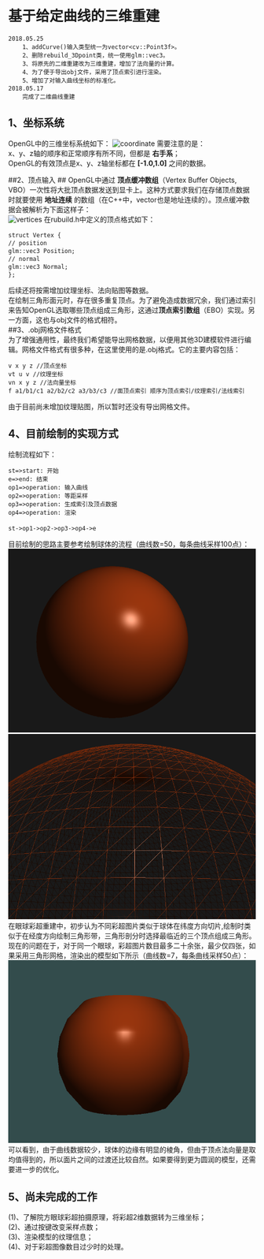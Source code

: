 # 基于给定曲线的三维重建
    2018.05.25
        1、addCurve()输入类型统一为vector<cv::Point3f>。
        2、删除rebuild_3Dpoint类，统一使用glm::vec3。
        3、将原先的二维重建改为三维重建，增加了法向量的计算。
        4、为了便于导出obj文件，采用了顶点索引进行渲染。
        5、增加了对输入曲线坐标的标准化。
    2018.05.17
        完成了二维曲线重建
## 1、坐标系统 ##
OpenGL中的三维坐标系统如下：
![coordinate](https://learnopengl-cn.github.io/img/01/08/coordinate_systems_right_handed.png)
需要注意的是：  
x、y、z轴的顺序和正常顺序有所不同，但都是 **右手系**；  
OpenGL的有效顶点是x、y、z轴坐标都在 __[-1.0,1.0]__ 之间的数据。  

##2、顶点输入 ##
OpenGL中通过 **顶点缓冲数组**（Vertex Buffer Objects, VBO）一次性将大批顶点数据发送到显卡上。这种方式要求我们在存储顶点数据时就要使用 **地址连续** 的数组（在C++中，vector也是地址连续的）。顶点缓冲数据会被解析为下面这样子：  
![vertices](https://learnopengl-cn.github.io/img/01/04/vertex_attribute_pointer.png)
在rubuild.h中定义的顶点格式如下：

    struct Vertex {
	// position
	glm::vec3 Position;
	// normal
	glm::vec3 Normal;
    };

后续还将按需增加纹理坐标、法向贴图等数据。  
在绘制三角形面元时，存在很多重复顶点。为了避免造成数据冗余，我们通过索引来告知OpenGL选取哪些顶点组成三角形，这通过**顶点索引数组**（EBO）实现。另一方面，这也与obj文件的格式相符。  
##3、.obj网格文件格式  
为了增强通用性，最终我们希望能导出网格数据，以便用其他3D建模软件进行编辑。网格文件格式有很多种，在这里使用的是.obj格式。它的主要内容包括：

    v x y z //顶点坐标
    vt u v //纹理坐标
    vn x y z //法向量坐标
    f a1/b1/c1 a2/b2/c2 a3/b3/c3 //面顶点索引 顺序为顶点索引/纹理索引/法线索引

由于目前尚未增加纹理贴图，所以暂时还没有导出网格文件。
## 4、目前绘制的实现方式 ##
绘制流程如下：
```flow
st=>start: 开始
e=>end: 结束
op1=>operation: 输入曲线
op2=>operation: 等距采样
op3=>operation: 生成索引及顶点数据
op4=>operation: 渲染

st->op1->op2->op3->op4->e

```
目前绘制的思路主要参考绘制球体的流程（曲线数=50，每条曲线采样100点）：
![sphere](https://raw.githubusercontent.com/lsa1997/images/master/sphere.bmp)
![sphere_line](https://raw.githubusercontent.com/lsa1997/images/master/sphere_line.bmp)
在眼球彩超重建中，初步认为不同彩超图片类似于球体在纬度方向切片,绘制时类似于在经度方向绘制三角形带，三角形剖分时选择最临近的三个顶点组成三角形。  
现在的问题在于，对于同一个眼球，彩超图片数目最多二十余张，最少仅四张，如果采用三角形网格，渲染出的模型如下所示（曲线数=7，每条曲线采样50点）：
![rebuild](https://raw.githubusercontent.com/lsa1997/images/master/rebuild3d.bmp)
可以看到，由于曲线数据较少，球体的边缘有明显的棱角，但由于顶点法向量是取均值得到的，所以面片之间的过渡还比较自然。如果要得到更为圆润的模型，还需要进一步的优化。
## 5、尚未完成的工作 ##
(1)、了解院方眼球彩超拍摄原理，将彩超2维数据转为三维坐标；  
(2)、通过按键改变采样点数；  
(3)、渲染模型的纹理信息；  
(4)、对于彩超图像数目过少时的处理。  
